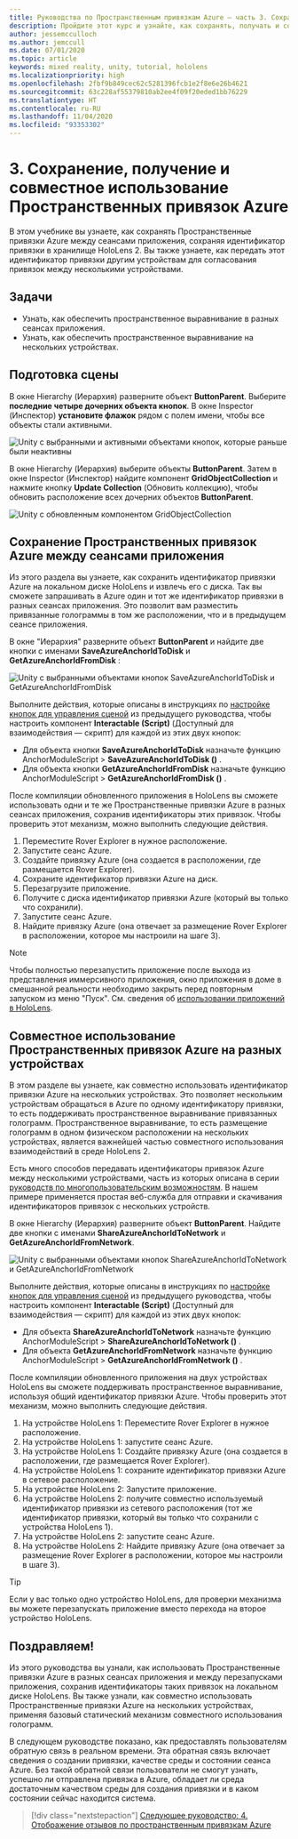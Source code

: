 ```yaml
---
title: Руководства по Пространственным привязкам Azure — часть 3. Сохранение, получение и совместное использование Пространственных привязок Azure
description: Пройдите этот курс и узнайте, как сохранять, получать и совместно использовать Пространственные привязки Azure в приложении смешанной реальности.
author: jessemcculloch
ms.author: jemccull
ms.date: 07/01/2020
ms.topic: article
keywords: mixed reality, unity, tutorial, hololens
ms.localizationpriority: high
ms.openlocfilehash: 2fbf9b849cec62c5281396fcb1e2f8e6e26b4621
ms.sourcegitcommit: 63c228af55379810ab2ee4f09f20eded1bb76229
ms.translationtype: HT
ms.contentlocale: ru-RU
ms.lasthandoff: 11/04/2020
ms.locfileid: "93353302"
---
```

# <a name="3-saving-retrieving-and-sharing-azure-spatial-anchors"></a>3. Сохранение, получение и совместное использование Пространственных привязок Azure

В этом учебнике вы узнаете, как сохранять Пространственные привязки Azure между сеансами приложения, сохраняя идентификатор привязки в хранилище HoloLens 2. Вы также узнаете, как передать этот идентификатор привязки другим устройствам для согласования привязок между несколькими устройствами.

## <a name="objectives"></a>Задачи

* Узнать, как обеспечить пространственное выравнивание в разных сеансах приложения.
* Узнать, как обеспечить пространственное выравнивание на нескольких устройствах.

## <a name="preparing-the-scene"></a>Подготовка сцены

В окне Hierarchy (Иерархия) разверните объект **ButtonParent**. Выберите **последние четыре дочерних объекта кнопок**. В окне Inspector (Инспектор) **установите флажок** рядом с полем имени, чтобы все объекты стали активными.

![Unity с выбранными и активными объектами кнопок, которые раньше были неактивны](images/mr-learning-asa/asa-03-section1-step1-1.png)

В окне Hierarchy (Иерархия) выберите объекты **ButtonParent**. Затем в окне Inspector (Инспектор) найдите компонент **GridObjectCollection** и нажмите кнопку **Update Collection** (Обновить коллекцию), чтобы обновить расположение всех дочерних объектов **ButtonParent**.

![Unity с обновленным компонентом GridObjectCollection](images/mr-learning-asa/asa-03-section1-step1-2.png)

## <a name="persisting-azure-spatial-anchors-between-app-sessions"></a>Сохранение Пространственных привязок Azure между сеансами приложения

Из этого раздела вы узнаете, как сохранить идентификатор привязки Azure на локальном диске HoloLens и извлечь его с диска. Так вы сможете запрашивать в Azure один и тот же идентификатор привязки в разных сеансах приложения. Это позволит вам разместить привязанные голограммы в том же расположении, что и в предыдущем сеансе приложения.

В окне "Иерархия" разверните объект **ButtonParent** и найдите две кнопки с именами **SaveAzureAnchorIdToDisk** и **GetAzureAnchorIdFromDisk** :

![Unity с выбранными объектами кнопок SaveAzureAnchorIdToDisk и GetAzureAnchorIdFromDisk](images/mr-learning-asa/asa-03-section2-step1-1.png)

Выполните действия, которые описаны в инструкциях по [настройке кнопок для управления сценой](mr-learning-asa-02.md#configuring-the-buttons-to-operate-the-scene) из предыдущего руководства, чтобы настроить компонент **Interactable (Script)** (Доступный для взаимодействия — скрипт) для каждой из этих двух кнопок:

* Для объекта кнопки **SaveAzureAnchorIdToDisk** назначьте функцию AnchorModuleScript > **SaveAzureAnchorIdToDisk ()** .
* Для объекта кнопки **GetAzureAnchorIdFromDisk** назначьте функцию AnchorModuleScript > **GetAzureAnchorIdFromDisk ()** .

После компиляции обновленного приложения в HoloLens вы сможете использовать одни и те же Пространственные привязки Azure в разных сеансах приложения, сохранив идентификаторы этих привязок. Чтобы проверить этот механизм, можно выполнить следующие действия.

1. Переместите Rover Explorer в нужное расположение.
2. Запустите сеанс Azure.
3. Создайте привязку Azure (она создается в расположении, где размещается Rover Explorer).
4. Сохраните идентификатор привязки Azure на диск.
5. Перезагрузите приложение.
6. Получите с диска идентификатор привязки Azure (который вы только что сохранили).
7. Запустите сеанс Azure.
8. Найдите привязку Azure (она отвечает за размещение Rover Explorer в расположении, которое мы настроили на шаге 3).

> [!NOTE]
> Чтобы полностью перезапустить приложение после выхода из представления иммерсивного приложения, окно приложения в доме в смешанной реальности необходимо закрыть перед повторным запуском из меню "Пуск". См. сведения об [использовании приложений в HoloLens](https://docs.microsoft.com/hololens/holographic-home#using-apps-on-hololens).

## <a name="sharing-azure-spatial-anchors-between-devices"></a>Совместное использование Пространственных привязок Azure на разных устройствах

В этом разделе вы узнаете, как совместно использовать идентификатор привязки Azure на нескольких устройствах. Это позволяет нескольким устройствам обращаться в Azure по одному идентификатору привязки, то есть поддерживать пространственное выравнивание привязанных голограмм. Пространственное выравнивание, то есть размещение голограмм в одном физическом расположении на нескольких устройствах, является важнейшей частью совместного использования взаимодействий в среде HoloLens 2.

Есть много способов передавать идентификаторы привязок Azure между несколькими устройствами, часть из которых описана в серии [руководств по многопользовательским возможностям](mr-learning-sharing-02.md). В нашем примере применяется простая веб-служба для отправки и скачивания идентификаторов привязок с нескольких устройств.

В окне Hierarchy (Иерархия) разверните объект **ButtonParent**.   Найдите две кнопки с именами **ShareAzureAnchorIdToNetwork** и **GetAzureAnchorIdFromNetwork**.

![Unity с выбранными объектами кнопок ShareAzureAnchorIdToNetwork и GetAzureAnchorIdFromNetwork](images/mr-learning-asa/asa-03-section3-step1-1.png)

Выполните действия, которые описаны в инструкциях по [настройке кнопок для управления сценой](mr-learning-asa-02.md#configuring-the-buttons-to-operate-the-scene) из предыдущего руководства, чтобы настроить компонент **Interactable (Script)** (Доступный для взаимодействия — скрипт) для каждой из этих двух кнопок:

* Для объекта **ShareAzureAnchorIdToNetwork** назначьте функцию AnchorModuleScript > **ShareAzureAnchorIdToNetwork ()** .
* Для объекта **GetAzureAnchorIdFromNetwork** назначьте функцию AnchorModuleScript > **GetAzureAnchorIdFromNetwork ()** .

После компиляции обновленного приложения на двух устройствах HoloLens вы сможете поддерживать пространственное выравнивание, используя общий идентификатор привязки Azure. Чтобы проверить этот механизм, можно выполнить следующие действия.

1. На устройстве HoloLens 1: Переместите Rover Explorer в нужное расположение.
2. На устройстве HoloLens 1: запустите сеанс Azure.
3. На устройстве HoloLens 1: Создайте привязку Azure (она создается в расположении, где размещается Rover Explorer).
4. На устройстве HoloLens 1: сохраните идентификатор привязки Azure в сетевое расположение.
5. На устройстве HoloLens 2: Запустите приложение.
6. На устройстве HoloLens 2: получите совместно используемый идентификатор привязки из сетевого расположения (тот же идентификатор привязки, который вы только что сохранили с устройства HoloLens 1).
7. На устройстве HoloLens 2: запустите сеанс Azure.
8. На устройстве HoloLens 2: Найдите привязку Azure (она отвечает за размещение Rover Explorer в расположении, которое мы настроили в шаге 3).

> [!TIP]
> Если у вас только одно устройство HoloLens, для проверки механизма вы можете перезапускать приложение вместо перехода на второе устройство HoloLens.

## <a name="congratulations"></a>Поздравляем!

Из этого руководства вы узнали, как использовать Пространственные привязки Azure в разных сеансах приложения и между перезапусками приложения, сохранив идентификаторы таких привязок на локальном диске HoloLens. Вы также узнали, как совместно использовать Пространственные привязки Azure на нескольких устройствах, применяя базовый статический механизм совместного использования голограмм.

В следующем руководстве показано, как предоставлять пользователям обратную связь в реальном времени. Эта обратная связь включает сведения о создании привязки, качестве среды и состоянии сеанса Azure. Без такой обратной связи пользователи не смогут узнать, успешно ли отправлена привязка в Azure, обладает ли среда достаточным качеством среды для создания привязки и в каком состоянии сейчас находится система.

> [!div class="nextstepaction"]
> [Следующее руководство: 4. Отображение отзывов по пространственным привязкам Azure](mr-learning-asa-04.md)
